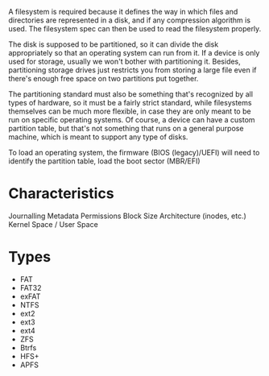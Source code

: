 A filesystem is required because it defines the way in which files and directories are represented in a disk, and if any compression algorithm is used. The filesystem spec can then be used to read the filesystem properly.

The disk is supposed to be partitioned, so it can divide the disk appropriately so that an operating system can run from it. If a device is only used for storage, usually we won't bother with partitioning it. Besides, partitioning storage drives just restricts you from storing a large file even if there's enough free space on two partitions put together.

The partitioning standard must also be something that's recognized by all types of hardware, so it must be a fairly strict standard, while filesystems themselves can be much more flexible, in case they are only meant to be run on specific operating systems. Of course, a device can have a custom partition table, but that's not something that runs on a general purpose machine, which is meant to support any type of disks.

To load an operating system, the firmware (BIOS (legacy)/UEFI) will need to identify the partition table, load the boot sector (MBR/EFI)
# Characteristics
Journalling
Metadata
Permissions
Block Size
Architecture (inodes, etc.)
Kernel Space / User Space

# Types
- FAT
- FAT32
- exFAT
- NTFS
- ext2
- ext3
- ext4
- ZFS
- Btrfs
- HFS+
- APFS